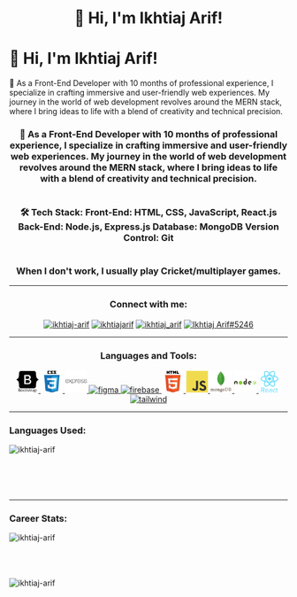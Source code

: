 <h1 align="center">👋 Hi, I'm Ikhtiaj Arif!</h1>

  <h1>👋 Hi, I'm Ikhtiaj Arif!</h1>
    <p>🚀 As a Front-End Developer with 10 months of professional experience, I specialize in crafting immersive and user-friendly web experiences. My journey in the world of web development revolves around the MERN stack, where I bring ideas to life with a blend of creativity and technical precision.</p>
<h3 align="center">🚀 As a Front-End Developer with 10 months of professional experience, I specialize in crafting immersive and user-friendly web experiences. My journey in the world of web development revolves around the MERN stack, where I bring ideas to life with a blend of creativity and technical precision.
  <br/><br/><br/>
🛠️ Tech Stack:
Front-End: HTML, CSS, JavaScript, React.js
Back-End: Node.js, Express.js
Database: MongoDB
Version Control: Git
  <br/><br/><br/>
  When I don't work, I usually play Cricket/multiplayer games.</h3>
<hr/>
<h3 align="center">Connect with me:</h3>
<p align="center">
<a href="https://linkedin.com/in/ikhtiaj-arif" target="blank"><img align="center" src="https://raw.githubusercontent.com/rahuldkjain/github-profile-readme-generator/master/src/images/icons/Social/linked-in-alt.svg" alt="ikhtiaj-arif" height="30" width="40" /></a>
<a href="https://fb.com/ikhtiajarif" target="blank"><img align="center" src="https://raw.githubusercontent.com/rahuldkjain/github-profile-readme-generator/master/src/images/icons/Social/facebook.svg" alt="ikhtiajarif" height="30" width="40" /></a>
<a href="https://instagram.com/ikhtiaj_arif" target="blank"><img align="center" src="https://raw.githubusercontent.com/rahuldkjain/github-profile-readme-generator/master/src/images/icons/Social/instagram.svg" alt="ikhtiaj_arif" height="30" width="40" /></a>
<a href="https://discord.gg/Ikhtiaj Arif#5246" target="blank"><img align="center" src="https://raw.githubusercontent.com/rahuldkjain/github-profile-readme-generator/master/src/images/icons/Social/discord.svg" alt="Ikhtiaj Arif#5246" height="30" width="40" /></a>
</p>
<hr/>
<h3 align="center">Languages and Tools:</h3>
<p align="center"> <a href="https://getbootstrap.com" target="_blank" rel="noreferrer"> <img src="https://raw.githubusercontent.com/devicons/devicon/master/icons/bootstrap/bootstrap-plain-wordmark.svg" alt="bootstrap" width="40" height="40"/> </a> <a href="https://www.w3schools.com/css/" target="_blank" rel="noreferrer"> <img src="https://raw.githubusercontent.com/devicons/devicon/master/icons/css3/css3-original-wordmark.svg" alt="css3" width="40" height="40"/> </a> <a href="https://expressjs.com" target="_blank" rel="noreferrer"> <img src="https://raw.githubusercontent.com/devicons/devicon/master/icons/express/express-original-wordmark.svg" alt="express" width="40" height="40"/> </a> <a href="https://www.figma.com/" target="_blank" rel="noreferrer"> <img src="https://www.vectorlogo.zone/logos/figma/figma-icon.svg" alt="figma" width="40" height="40"/> </a> <a href="https://firebase.google.com/" target="_blank" rel="noreferrer"> <img src="https://www.vectorlogo.zone/logos/firebase/firebase-icon.svg" alt="firebase" width="40" height="40"/> </a> <a href="https://www.w3.org/html/" target="_blank" rel="noreferrer"> <img src="https://raw.githubusercontent.com/devicons/devicon/master/icons/html5/html5-original-wordmark.svg" alt="html5" width="40" height="40"/> </a> <a href="https://developer.mozilla.org/en-US/docs/Web/JavaScript" target="_blank" rel="noreferrer"> <img src="https://raw.githubusercontent.com/devicons/devicon/master/icons/javascript/javascript-original.svg" alt="javascript" width="40" height="40"/> </a> <a href="https://www.mongodb.com/" target="_blank" rel="noreferrer"> <img src="https://raw.githubusercontent.com/devicons/devicon/master/icons/mongodb/mongodb-original-wordmark.svg" alt="mongodb" width="40" height="40"/> </a> <a href="https://nodejs.org" target="_blank" rel="noreferrer"> <img src="https://raw.githubusercontent.com/devicons/devicon/master/icons/nodejs/nodejs-original-wordmark.svg" alt="nodejs" width="40" height="40"/> </a> <a href="https://reactjs.org/" target="_blank" rel="noreferrer"> <img src="https://raw.githubusercontent.com/devicons/devicon/master/icons/react/react-original-wordmark.svg" alt="react" width="40" height="40"/> </a> <a href="https://tailwindcss.com/" target="_blank" rel="noreferrer"> <img src="https://www.vectorlogo.zone/logos/tailwindcss/tailwindcss-icon.svg" alt="tailwind" width="40" height="40"/> </a> </p>

<hr/>
<h3 align="left">Languages Used:</h3>
<p><img align="left"  src="https://github-readme-stats.vercel.app/api/top-langs?username=ikhtiaj-arif&show_icons=true&locale=en&layout=compact" alt="ikhtiaj-arif" /></p>

<br/><br/><br/><br/><br/>

<hr/>

<h3 align="left">Career Stats:</h3>

<p align="left"><img align="left" src="https://github-readme-streak-stats.herokuapp.com/?user=ikhtiaj-arif&" alt="ikhtiaj-arif" /></p>
<br/><br/><br/><br/>
<p>&nbsp;<img align="left" src="https://github-readme-stats.vercel.app/api?username=ikhtiaj-arif&show_icons=true&locale=en" alt="ikhtiaj-arif" /></p>


